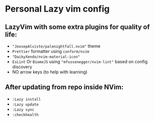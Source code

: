 # Personal Lazy vim config
## LazyVim with some extra plugins for quality of life:
* `"JoosepAlviste/palenightfall.nvim"` theme
* `Prettier` formatter using `conform/nvim`
* `"DaikyXendo/nvim-material-icon"`
* `EsLint` Or `BiomeJS` using `"mfussenegger/nvim-lint"` based on config discovery
* NO arrow keys (to help with learning)
## After updating from repo inside NVim:

- `:Lazy install`
- `:Lazy update`
- `:Lazy sync`
- `:checkhealth`
